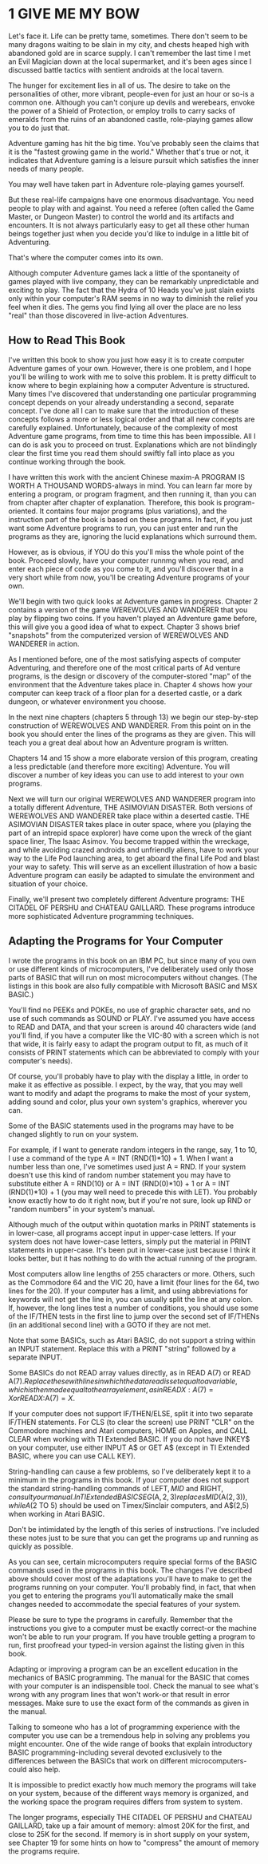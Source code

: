 1 GIVE ME MY BOW
=======
Let's face it. Life can be pretty tame, sometimes. There don't seem to be many dragons waiting to be slain in my city, and chests heaped high with abandoned gold are in scarce supply. I can't remember the last time I met an Evil Magician down at the local supermarket, and it's been ages since I discussed battle tactics with sentient androids at the local tavern.

The hunger for excitement lies in all of us. The desire to take on the personalities of other, more vibrant, people-even for just an hour or so-is a common one. Although you can't conjure up devils and werebears, envoke the power of a Shield of Protection, or employ trolls to carry sacks of emeralds from the ruins of an abandoned castle, role-playing games allow you to do just that.

Adventure gaming has hit the big time. You've probably seen the claims that it is the "fastest growing game in the world." Whether that's true or not, it indicates that Adventure gaming is a leisure pursuit which satisfies the inner needs of many people.

You may well have taken part in Adventure role-playing games yourself.

But these real-life campaigns have one enormous disadvantage. You need people to play with and against. You need a referee (often called the Game Master, or Dungeon Master) to control the world and its artifacts and encounters. It is not always particularly easy to get all these other human beings together just when you decide you'd like to indulge in a little bit of Adventuring.

That's where the computer comes into its own.

Although computer Adventure games lack a little of the spontaneity of games played with live company, they can be remarkably unpredictable and exciting to play. The fact that the Hydra of 10 Heads you've just slain exists only within your computer's RAM seems in no way to diminish the relief you feel when it dies. The gems you find lying all over the place are no less "real" than those discovered in live-action Adventures.

How to Read This Book
-----
I've written this book to show you just how easy it is to create computer Adventure games of your own. However, there is one problem, and I hope you'll be willing to work with me to solve this problem. It is pretty difficult to know where to begin explaining how a computer Adventure is structured. Many times I've discovered that understanding one particular programming concept depends on your already understanding a second, separate concept. I've done all I can to make sure that the introduction of these concepts follows a more or less logical order and that all new concepts are carefully explained. Unfortunately, because of the complexity of most Adventure game programs, from time to time this has been impossible. All I can do is ask you to proceed on trust. Explanations which are not blindingly clear the first time you read them should swiftly fall into place as you continue working through the book.

I have written this work with the ancient Chinese maxim-A PROGRAM IS WORTH A THOUSAND WORDS-always in mind. You can learn far more by entering a program, or program fragment, and then running it, than you can from chapter after chapter of explanation. Therefore, this book is program-oriented. It contains four major programs (plus variations), and the instruction part of the book is based on these programs. In fact, if you just want some Adventure programs to run, you can just enter and run the programs as they are, ignoring the lucid explanations which surround them.

However, as is obvious, if YOU do this you'll miss the whole point of the book. Proceed slowly, have your computer runnmg when you read, and enter each piece of code as you come to it, and you'll discover that in a very short while from now, you'll be creating Adventure programs of your own.

We'll begin with two quick looks at Adventure games in progress. Chapter 2 contains a version of the game WEREWOLVES AND WANDERER that you play by flipping two coins. If you haven't played an Adventure game before, this will give you a good idea of what to expect. Chapter 3 shows brief "snapshots" from the computerized version of WEREWOLVES AND WANDERER in action.

As I mentioned before, one of the most satisfying aspects of computer Adventuring, and therefore one of the most critical parts of Ad venture programs, is the design or discovery of the computer-stored "map" of the environment that the Adventure takes place in. Chapter 4 shows how your computer can keep track of a floor plan for a deserted castle, or a dark dungeon, or whatever environment you choose.

In the next nine chapters (chapters 5 through 13) we begin our step-by-step construction of WEREWOLVES AND WANDERER. From this point on in the book you should enter the lines of the programs as they are given. This will teach you a great deal about how an Adventure program is written.

Chapters 14 and 15 show a more elaborate version of this program, creating a less predictable (and therefore more exciting) Adventure. You will discover a number of key ideas you can use to add interest to your own programs.

Next we will turn our original WEREWOLVES AND WANDERER program into a totally different Adventure, THE ASIMOVIAN DISASTER. Both versions of WEREWOLVES AND WANDERER take place within a deserted castle. THE ASIMOVIAN DISASTER takes place in outer space, where you (playing the part of an intrepid space explorer) have come upon the wreck of the giant space liner, The Isaac Asimov. You become trapped within the wreckage, and while avoiding crazed androids and unfriendly aliens, have to work your way to the Life Pod launching area, to get aboard the final Life Pod and blast your way to safety. This will serve as an excellent illustration of how a basic Adventure program can easily be adapted to simulate the environment and situation of your choice.

Finally, we'll present two completely different Adventure programs: THE CITADEL OF PERSHU and CHATEAU GAILLARD. These programs introduce more sophisticated Adventure programming techniques.

Adapting the Programs for Your Computer
---------
I wrote the programs in this book on an IBM PC, but since many of you own or use different kinds of microcomputers, I've deliberately used only those parts of BASIC that will run on most microcomputers without changes. (The listings in this book are also fully compatible with Microsoft BASIC and MSX BASIC.)

You'll find no PEEKs and POKEs, no use of graphic character sets, and no use of such commands as SOUND or PLAY. I've assumed you have access to READ and DATA, and that your screen is around 40 characters wide (and you'll find, if you have a computer like the VIC-80 with a screen which is not that wide, it is fairly easy to adapt the program output to fit, as much of it consists of PRINT statements which can be abbreviated to comply with your computer's needs).

Of course, you'll probably have to play with the display a little, in order to make it as effective as possible. I expect, by the way, that you may well want to modify and adapt the programs to make the most of your system, adding sound and color, plus your own system's graphics, wherever you can.

Some of the BASIC statements used in the programs may have to be changed slightly to run on your system.

For example, if I want to generate random integers in the range, say, 1 to 10, I use a command of the type A = INT (RND(1)*10) + 1. When I want a number less than one, I've sometimes used just A = RND. If your system doesn't use this kind of random number statement you may have to substitute either A = RND(10) or A = INT (RND(0)*10) + 1 or A = INT (RND(1)*10) + 1 (you may well need to precede this with LET). You probably know exactly how to do it right now, but if you're not sure, look up RND or "random numbers" in your system's manual.

Although much of the output within quotation marks in PRINT statements is in lower-case, all programs accept input in upper-case letters. If your system does not have lower-case letters, simply put the material in PRINT statements in upper-case. It's been put in lower-case just because I think it looks better, but it has nothing to do with the actual running of the program.

Most computers allow line lengths of 255 characters or more. Others, such as the Commodore 64 and the VIC 20, have a limit (four lines for the 64, two lines for the 20). If your computer has a limit, and using abbreviations for keywords will not get the line in, you can usually split the line at any colon. If, however, the long lines test a number of conditions, you should use some of the IF/THEN tests in the first line to jump over the second set of IF/THENs (in an additional second line) with a GOTO if they are not met.

Note that some BASICs, such as Atari BASIC, do not support a string within an INPUT statement. Replace this with a PRINT "string" followed by a separate INPUT.

Some BASICs do not READ array values directly, as in READ A(7) or READ A$(7). Replace these with lines in which the data read is set equal to a variable, which is then made equal to the array element, as in READ X:A(7) = X or READ X$:A$(7)= X$.

If your computer does not support IF/THEN/ELSE, split it into two separate IF/THEN statements. For CLS (to clear the screen) use PRINT "CLR" on the Commodore machines and Atari computers, HOME on Apples, and CALL CLEAR when working with TI Extended BASIC. If you do not have INKEY$ on your computer, use either INPUT A$ or GET A$ (except in TI Extended BASIC, where you can use CALL KEY).

String-handling can cause a few problems, so I've deliberately kept it to a minimum in the programs in this book. If your computer does not support the standard string-handling commands of LEFT$, MID$ and RIGHT$, consult your manual. In TI Extended BASIC SEG$(A$,2,3) replaces MID$(A$(2,3)), while A$(2 TO 5) should be used on Timex/Sinclair computers, and A$(2,5) when working in Atari BASIC.

Don't be intimidated by the length of this series of instructions. I've included these notes just to be sure that you can get the programs up and running as quickly as possible.

As you can see, certain microcomputers require special forms of the BASIC commands used in the programs in this book. The changes I've described above should cover most of the adaptations you'll have to make to get the programs running on your computer. You'll probably find, in fact, that when you get to entering the programs you'll automatically make the small changes needed to accommodate the special features of your system.

Please be sure to type the programs in carefully. Remember that the instructions you give to a computer must be exactly correct-or the machine won't be able to run your program. If you have trouble getting a program to run, first proofread your typed-in version against the listing given in this book.

Adapting or improving a program can be an excellent education in the mechanics of BASIC programming. The manual for the BASIC that comes with your computer is an indispensible tool. Check the manual to see what's wrong with any program lines that won't work-or that result in error messages. Make sure to use the exact form of the commands as given in the manual.

Talking to someone who has a lot of programming experience with the computer you use can be a tremendous help in solving any problems you might encounter. One of the wide range of books that explain introductory BASIC programming-including several devoted exclusively to the differences between the BASICs that work on different microcomputers-could also help.

It is impossible to predict exactly how much memory the programs will take on your system, because of the different ways memory is organized, and the working space the program requires differs from system to system.

The longer programs, especially THE CITADEL OF PERSHU and CHATEAU GAILLARD, take up a fair amount of memory: almost 20K for the first, and close to 25K for the second. If memory is in short supply on your system, see Chapter 19 for some hints on how to "compress" the amount of memory the programs require.
